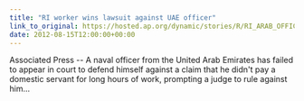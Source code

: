 ```yaml
---
title: "RI worker wins lawsuit against UAE officer"
link_to_original: https://hosted.ap.org/dynamic/stories/R/RI_ARAB_OFFICER_HUMAN_TRAFFICKING_RIOL-?SITE=WJARTV&SECTION=HOME&TEMPLATE=DEFAULT  
date: 2012-08-15T12:00:00+00:00
---
```

  
Associated Press -- A naval officer from the United Arab Emirates has failed to appear in court to defend himself against a claim that he didn't pay a domestic servant for long hours of work, prompting a judge to rule against him...

  


